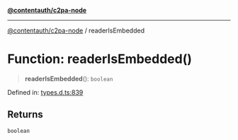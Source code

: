 [**@contentauth/c2pa-node**](../README.md)

***

[@contentauth/c2pa-node](../README.md) / readerIsEmbedded

# Function: readerIsEmbedded()

> **readerIsEmbedded**(): `boolean`

Defined in: [types.d.ts:839](https://github.com/contentauth/c2pa-node-v2/blob/1df68df861d38a8c4eb7c634a613532727ec72d3/js-src/types.d.ts#L839)

## Returns

`boolean`
